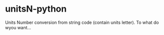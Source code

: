 # unitsN-python
Units Number conversion from string code (contain units letter). To what do wyou want…
